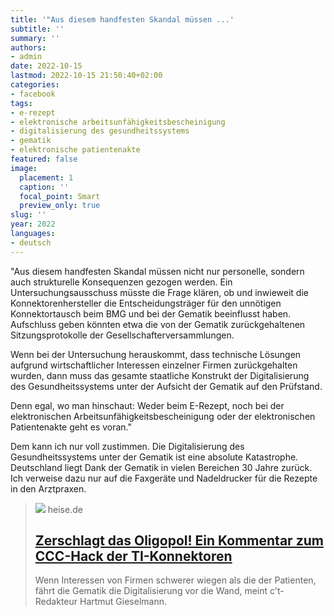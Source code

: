 ```yaml
---
title: '"Aus diesem handfesten Skandal müssen ...'
subtitle: ''
summary: ''
authors:
- admin
date: 2022-10-15
lastmod: 2022-10-15 21:50:40+02:00
categories:
- facebook
tags:
- e-rezept
- elektronische arbeitsunfähigkeitsbescheinigung
- digitalisierung des gesundheitssystems
- gematik
- elektronische patientenakte
featured: false
image:
  placement: 1
  caption: ''
  focal_point: Smart
  preview_only: true
slug: ''
year: 2022
languages:
- deutsch
---
```


"Aus diesem handfesten Skandal müssen nicht nur personelle, sondern auch strukturelle Konsequenzen gezogen werden. Ein Untersuchungsausschuss müsste die Frage klären, ob und inwieweit die Konnektorenhersteller die Entscheidungsträger für den unnötigen Konnektortausch beim BMG und bei der Gematik beeinflusst haben. Aufschluss geben könnten etwa die von der Gematik zurückgehaltenen Sitzungsprotokolle der Gesellschafterversammlungen.

Wenn bei der Untersuchung herauskommt, dass technische Lösungen aufgrund wirtschaftlicher Interessen einzelner Firmen zurückgehalten wurden, dann muss das gesamte staatliche Konstrukt der Digitalisierung des Gesundheitssystems unter der Aufsicht der Gematik auf den Prüfstand.

Denn egal, wo man hinschaut: Weder beim E-Rezept, noch bei der elektronischen Arbeitsunfähigkeitsbescheinigung oder der elektronischen Patientenakte geht es voran."

Dem kann ich nur voll zustimmen. Die Digitalisierung des Gesundheitssystems unter der Gematik ist eine absolute Katastrophe. Deutschland liegt Dank der Gematik in vielen Bereichen 30 Jahre zurück. Ich verweise dazu nur auf die Faxgeräte und Nadeldrucker für die Rezepte in den Arztpraxen.
> [![](https://heise.cloudimg.io/bound/1200x1200/q85.png-lossy-85.webp-lossy-85.foil1/_www-heise-de_/imgs/18/3/6/2/6/9/0/9/konnektor-smashed-4a92d79f6810f3ae.jpg)](https://www.heise.de/meinung/Zerschlagt-das-Oligopol-Ein-Kommentar-zum-CCC-Hack-der-TI-Konnektoren-7308906.html)
> heise.de
> ## [ Zerschlagt das Oligopol! Ein Kommentar zum CCC-Hack der TI-Konnektoren](https://www.heise.de/meinung/Zerschlagt-das-Oligopol-Ein-Kommentar-zum-CCC-Hack-der-TI-Konnektoren-7308906.html)
>
>Wenn Interessen von Firmen schwerer wiegen als die der Patienten, fährt die Gematik die Digitalisierung vor die Wand, meint c't-Redakteur Hartmut Gieselmann.